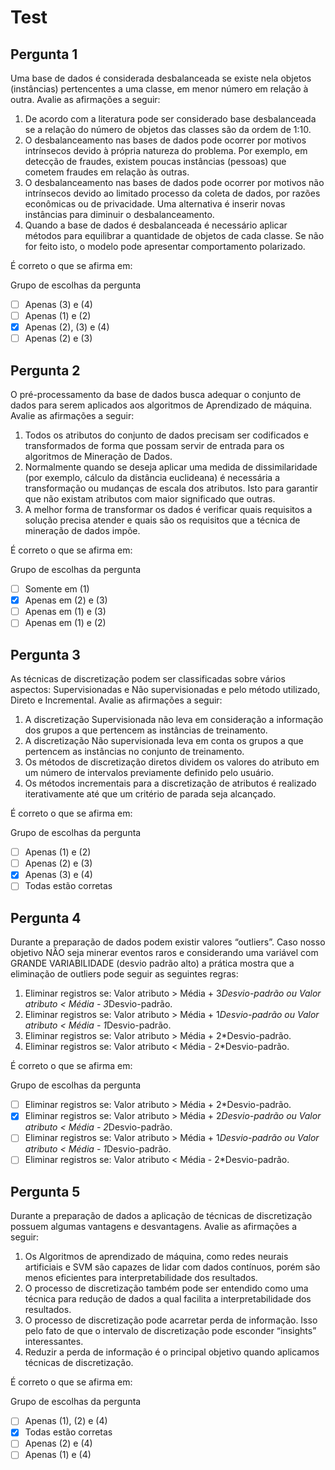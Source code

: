 # Test

## Pergunta 1

Uma base de dados é considerada desbalanceada se existe nela objetos (instâncias) pertencentes a uma classe, em menor número em relação à outra. Avalie as afirmações a seguir:

1. De acordo com a literatura pode ser considerado base desbalanceada se a relação do número de objetos das classes são da ordem de 1:10.
2. O desbalanceamento nas bases de dados pode ocorrer por motivos intrínsecos devido à própria natureza do problema. Por exemplo, em detecção de fraudes, existem poucas instâncias (pessoas) que cometem fraudes em relação às outras.
3. O desbalanceamento nas bases de dados pode ocorrer por motivos não intrínsecos devido ao limitado processo da coleta de dados, por razões econômicas ou de privacidade. Uma alternativa é inserir novas instâncias para diminuir o desbalanceamento.
4. Quando a base de dados é desbalanceada é necessário aplicar métodos para equilibrar a quantidade de objetos de cada classe. Se não for feito isto, o modelo pode apresentar comportamento polarizado.

É correto o que se afirma em:

Grupo de escolhas da pergunta

- [ ] Apenas (3) e (4)
- [ ] Apenas (1) e (2)
- [x] Apenas (2), (3) e (4)
- [ ] Apenas (2) e (3)

## Pergunta 2

O pré-processamento da base de dados busca adequar o conjunto de dados para serem aplicados aos algoritmos de Aprendizado de máquina. Avalie as afirmações a seguir:

1. Todos os atributos do conjunto de dados precisam ser codificados e transformados de forma que possam servir de entrada para os algoritmos de Mineração de Dados.
2. Normalmente quando se deseja aplicar uma medida de dissimilaridade (por exemplo, cálculo da distância euclideana) é necessária a transformação ou mudanças de escala dos atributos. Isto para garantir que não existam atributos com maior significado que outras.
3. A melhor forma de transformar os dados é verificar quais requisitos a solução precisa atender e quais são os requisitos que a técnica de mineração de dados impõe.

É correto o que se afirma em:

Grupo de escolhas da pergunta

- [ ] Somente em (1)
- [x] Apenas em (2) e (3)
- [ ] Apenas em (1) e (3)
- [ ] Apenas em (1) e (2)

## Pergunta 3

As técnicas de discretização podem ser classificadas sobre vários aspectos: Supervisionadas e Não supervisionadas e pelo método utilizado, Direto e Incremental. Avalie as afirmações a seguir:

1. A discretização Supervisionada não leva em consideração a informação dos grupos a que pertencem as instâncias de treinamento.
2. A discretização Não supervisionada leva em conta os grupos a que pertencem as instâncias no conjunto de treinamento.
3. Os métodos de discretização diretos dividem os valores do atributo em um número de intervalos previamente definido pelo usuário.
4. Os métodos incrementais para a discretização de atributos é realizado iterativamente até que um critério de parada seja alcançado.

É correto o que se afirma em:

Grupo de escolhas da pergunta

- [ ] Apenas (1) e (2)
- [ ] Apenas (2) e (3)
- [x] Apenas (3) e (4)
- [ ] Todas estão corretas

## Pergunta 4

Durante a preparação de dados podem existir valores “outliers”. Caso nosso objetivo NÂO seja minerar eventos raros e considerando uma variável com GRANDE VARIABILIDADE (desvio padrão alto) a prática mostra que a eliminação de outliers pode seguir as seguintes regras:

1. Eliminar registros se: Valor atributo > Média + 3*Desvio-padrão ou Valor atributo < Média - 3*Desvio-padrão.
2. Eliminar registros se: Valor atributo > Média + 1*Desvio-padrão ou Valor atributo < Média - 1*Desvio-padrão.
3. Eliminar registros se: Valor atributo > Média + 2*Desvio-padrão.
4. Eliminar registros se: Valor atributo < Média - 2*Desvio-padrão.

É correto o que se afirma em:

Grupo de escolhas da pergunta

- [ ] Eliminar registros se: Valor atributo > Média + 2*Desvio-padrão.
- [x] Eliminar registros se: Valor atributo > Média + 2*Desvio-padrão ou Valor atributo < Média - 2*Desvio-padrão.
- [ ] Eliminar registros se: Valor atributo > Média + 1*Desvio-padrão ou Valor atributo < Média - 1*Desvio-padrão.
- [ ] Eliminar registros se: Valor atributo < Média - 2*Desvio-padrão.

## Pergunta 5

Durante a preparação de dados a aplicação de técnicas de discretização possuem algumas vantagens e desvantagens. Avalie as afirmações a seguir:

1. Os Algoritmos de aprendizado de máquina, como redes neurais artificiais e SVM são capazes de lidar com dados contínuos, porém são menos eficientes para interpretabilidade dos resultados.
2. O processo de discretização também pode ser entendido como uma técnica para redução de dados a qual facilita a interpretabilidade dos resultados.
3. O processo de discretização pode acarretar perda de informação. Isso pelo fato de que o intervalo de discretização pode esconder “insights” interessantes.
4. Reduzir a perda de informação é o principal objetivo quando aplicamos técnicas de discretização.

É correto o que se afirma em:

Grupo de escolhas da pergunta

- [ ] Apenas (1), (2) e (4)
- [x] Todas estão corretas
- [ ] Apenas (2) e (4)
- [ ] Apenas (1) e (4)
